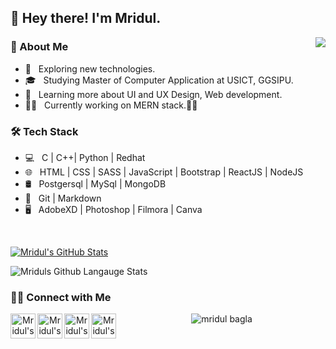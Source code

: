 <h2>👋 Hey there! I'm Mridul.</h2>
<img align="right" src="https://github-readme-streak-stats.herokuapp.com/?user=mridul-mb&theme=nightowl&border_radius=20" />
<h3>  👨 About Me</h3>

- 🤔 &nbsp; Exploring new technologies.
- 🎓 &nbsp; Studying Master of Computer Application at USICT, GGSIPU.
- 🌱 &nbsp; Learning more about  UI and UX Design, Web development.
- 🧑‍💻 &nbsp; Currently working on MERN stack.🧑‍💻

<h3>🛠 Tech Stack</h3>

- 💻 &nbsp; C | C++| Python | Redhat
- 🌐 &nbsp; HTML | CSS |  SASS | JavaScript | Bootstrap | ReactJS | NodeJS
- 🛢 &nbsp; Postgersql | MySql | MongoDB
- 🔧 &nbsp; Git | Markdown 
- 🖥 &nbsp; AdobeXD | Photoshop | Filmora | Canva



<br/>

[![Mridul's GitHub Stats](https://github-readme-stats.vercel.app/api?username=mridul-mb&show_icons=true)](https://github.com/mridul-mb)

<img  aling="center" alt="Mriduls Github Langauge Stats" src="https://github-readme-stats.vercel.app/api/top-langs/?username=mridul-mb" />




<h3 > 🤝🏻 Connect with Me </h3>
<div align="center">  
<a href="https://www.linkedin.com/in/mridul-bagla-a462bb15a">
        <img align="left" alt="Mridul's Linkdein profile" width="40px" 	src="https://cdn.jsdelivr.net/npm/simple-icons@v3/icons/linkedin.svg" />
</a> 
<a href="https://github.com/mridul-mb">
        <img align="left" alt="Mridul's Github profile" width="40px" src="https://cdn.jsdelivr.net/npm/simple-icons@v3/icons/github.svg" />
</a>
<a href="https://twitter.com/MridulBagla">
        <img align="left" alt="Mridul's twitter profile" width="40px" src="https://cdn.jsdelivr.net/npm/simple-icons@v3/icons/twitter.svg" />
</a>
<a href="https://codepen.io/mridulbagla">
        <img align="left" alt="Mridul's Codepen profile" width="40px" src="https://cdn.jsdelivr.net/npm/simple-icons@v3/icons/codepen.svg" />
</a>
</div>

<p align="center"> <img src="https://komarev.com/ghpvc/?username=MRIDUL-MB&label=Profile%20views&color=0e75b6&style=flat" alt="mridul bagla" /> </p>

